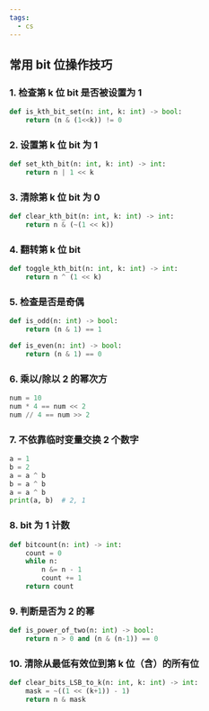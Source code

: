 ```yaml
---
tags:
  - cs
---
```

## 常用 bit 位操作技巧

### 1. 检查第 k 位 bit 是否被设置为 1

```python
def is_kth_bit_set(n: int, k: int) -> bool:
	return (n & (1<<k)) != 0
```

### 2. 设置第 k 位 bit 为 1

```python
def set_kth_bit(n: int, k: int) -> int:
	return n | 1 << k
```

### 3. 清除第 k 位 bit 为 0

```python
def clear_kth_bit(n: int, k: int) -> int:
	return n & (~(1 << k))
```

### 4. 翻转第 k 位 bit

```python
def toggle_kth_bit(n: int, k: int) -> int:
	return n ^ (1 << k)
```

### 5. 检查是否是奇偶

```python
def is_odd(n: int) -> bool:
	return (n & 1) == 1

def is_even(n: int) -> bool:
	return (n & 1) == 0
```

### 6. 乘以/除以 2 的幂次方

```python
num = 10
num * 4 == num << 2
num // 4 == num >> 2
```

### 7. 不依靠临时变量交换 2 个数字

```python
a = 1
b = 2
a = a ^ b
b = a ^ b
a = a ^ b
print(a, b)  # 2, 1
```

### 8.  bit 为 1 计数

```python
def bitcount(n: int) -> int:
	count = 0
	while n:
		n &= n - 1
		count += 1
	return count
```

### 9. 判断是否为 2 的幂

```python
def is_power_of_two(n: int) -> bool:
	return n > 0 and (n & (n-1)) == 0
```

### 10. 清除从最低有效位到第 k 位（含）的所有位

```python
def clear_bits_LSB_to_k(n: int, k: int) -> int:
	mask = ~((1 << (k+1)) - 1)
	return n & mask
```